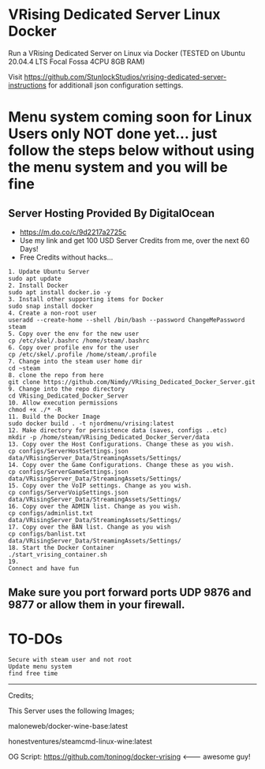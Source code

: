
# VRising Dedicated Server Linux Docker
Run a VRising Dedicated Server on Linux via Docker (TESTED on Ubuntu 20.04.4 LTS Focal Fossa 4CPU 8GB RAM)

Visit https://github.com/StunlockStudios/vrising-dedicated-server-instructions for additionall json configuration settings.

# Menu system coming soon for Linux Users only NOT done yet... just follow the steps below without using the menu system and you will be fine


## Server Hosting Provided By DigitalOcean
* https://m.do.co/c/9d2217a2725c
* Use my link and get 100 USD Server Credits from me,  over the next 60 Days!
* Free Credits without hacks... 

```
1. Update Ubuntu Server
sudo apt update
2. Install Docker
sudo apt install docker.io -y
3. Install other supporting items for Docker
sudo snap install docker
4. Create a non-root user
useradd --create-home --shell /bin/bash --password ChangeMePassword steam
5. Copy over the env for the new user
cp /etc/skel/.bashrc /home/steam/.bashrc
6. Copy over profile env for the user
cp /etc/skel/.profile /home/steam/.profile
7. Change into the steam user home dir
cd ~steam
8. clone the repo from here
git clone https://github.com/Nimdy/VRising_Dedicated_Docker_Server.git
9. Change into the repo directory
cd VRising_Dedicated_Docker_Server
10. Allow execution permissions
chmod +x ./* -R
11. Build the Docker Image
sudo docker build . -t njordmenu/vrising:latest
12. Make directory for persistence data (saves, configs ..etc)
mkdir -p /home/steam/VRising_Dedicated_Docker_Server/data
13. Copy over the Host Configurations. Change these as you wish.
cp configs/ServerHostSettings.json data/VRisingServer_Data/StreamingAssets/Settings/
14. Copy over the Game Configurations. Change these as you wish.
cp configs/ServerGameSettings.json data/VRisingServer_Data/StreamingAssets/Settings/
15. Copy over the VoIP settings. Change as you wish.
cp configs/ServerVoipSettings.json data/VRisingServer_Data/StreamingAssets/Settings/
16. Copy over the ADMIN list. Change as you wish.
cp configs/adminlist.txt data/VRisingServer_Data/StreamingAssets/Settings/
17. Copy over the BAN list. Change as you wish
cp configs/banlist.txt data/VRisingServer_Data/StreamingAssets/Settings/
18. Start the Docker Container
./start_vrising_container.sh
19.
Connect and have fun
```

## Make sure you port forward ports UDP 9876 and 9877 or allow them in your firewall.



# TO-DOs
```
Secure with steam user and not root
Update menu system
find free time
```
 ---
 
 Credits;
 
 This Server uses the following Images;
 
 maloneweb/docker-wine-base:latest
 
 honestventures/steamcmd-linux-wine:latest
 
 OG Script: https://github.com/toninog/docker-vrising <--- awesome guy!
